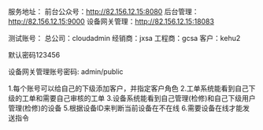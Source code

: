 
服务地址：
前台公众号：http://82.156.12.15:8080
后台管理：http://82.156.12.15:9000
设备网关管理：http://82.156.12.15:18083

测试账号：
总公司：cloudadmin
经销商：jxsa
工程商：gcsa
客户：kehu2

默认密码123456

设备网关管理账号密码: admin/public

1.每个账号可以给自己的下级添加客户，并指定客户角色
2.工单系统能看到自己下级的工单和需要自己审核的工单
3.设备系统能看到自己管理(检修)和自己下级用户管理(检修)的设备
5.根据设备ID来判断当前设备在不在线
6.需要设备在线才能发送指令